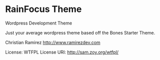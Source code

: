 # RainFocus Theme
Wordpress Development Theme

Just your average wordpress theme based off the Bones Starter Theme.

Christian Ramirez
http://www.ramirezdev.com

License: WTFPL
License URI: http://sam.zoy.org/wtfpl/


